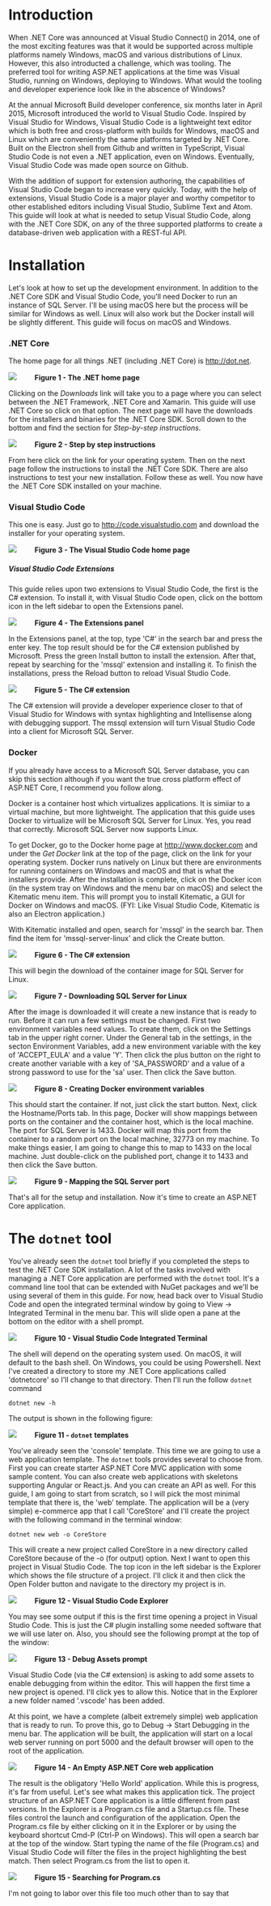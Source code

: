 # Introduction

When .NET Core was announced at Visual Studio Connect() in 2014, one of the most exciting features was that it would be supported across multiple platforms namely Windows, macOS and various distributions of Linux.  However, this also introducted a challenge, which was tooling.  The preferred tool for writing ASP.NET applications at the time was Visual Studio, running on Windows, deploying to Windows.  What would the tooling and developer experience look like in the abscence of Windows?

At the annual Microsoft Build developer conference, six months later in April 2015, Microsoft introduced the world to Visual Studio Code.  Inspired by Visual Studio for Windows, Visual Studio Code is a lightweight text editor which is both free and cross-platform with builds for Windows, macOS and Linux which are conveniently the same platforms targeted by .NET Core.  Built on the Electron shell from Github and written in TypeScript, Visual Studio Code is not even a .NET application, even on Windows.  Eventually, Visual Studio Code was made open source on Github.  

With the addition of support for extension authoring, the capabilities of Visual Studio Code began to increase very quickly.  Today, with the help of extensions, Visual Studio Code is a major player and worthy competitor to other established editors including Visual Studio, Sublime Text and Atom.  This guide will look at what is needed to setup Visual Studio Code, along with the .NET Core SDK, on any of the three supported platforms to create a database-driven web application with a REST-ful API.

# Installation

Let's look at how to set up the development environment.  In addition to the .NET Core SDK and Visual Studio Code, you'll need Docker to run an instance of SQL Server.  I'll be using macOS here but the process will be similar for Windows as well.  Linux will also work but the Docker install will be slightly different.  This guide will focus on macOS and Windows.

### .NET Core

The home page for all things .NET (including .NET Core) is http://dot.net.  

![](https://storage.googleapis.com/ps-dotnetcore/dotnethome.png)
&nbsp;&nbsp;&nbsp;&nbsp;&nbsp;&nbsp;&nbsp;&nbsp;**Figure 1 - The .NET home page**

Clicking on the *Downloads* link will take you to a page where you can select between the .NET Framework, .NET Core and Xamarin.  This guide will use .NET Core so click on that option.  The next page will have the downloads for the installers and binaries for the .NET Core SDK.  Scroll down to the bottom and find the section for *Step-by-step instructions*.

![](https://storage.googleapis.com/ps-dotnetcore/stepbystep.png)
&nbsp;&nbsp;&nbsp;&nbsp;&nbsp;&nbsp;&nbsp;&nbsp;**Figure 2 - Step by step instructions**

From here click on the link for your operating system.  Then on the next page follow the instructions to install the .NET Core SDK.  There are also instructions to test your new installation.  Follow these as well.  You now have the .NET Core SDK installed on your machine.

### Visual Studio Code
This one is easy.  Just go to http://code.visualstudio.com and download the installer for your operating system.

![](https://storage.googleapis.com/ps-dotnetcore/codehomepage.png)
&nbsp;&nbsp;&nbsp;&nbsp;&nbsp;&nbsp;&nbsp;&nbsp;**Figure 3 - The Visual Studio Code home page**

##### Visual Studio Code Extensions
This guide relies upon two extensions to Visual Studio Code, the first is the C# extension.  To install it, with Visual Studio Code open, click on the bottom icon in the left sidebar to open the Extensions panel.

![](https://storage.googleapis.com/ps-dotnetcore/vscodeextensions.png)
&nbsp;&nbsp;&nbsp;&nbsp;&nbsp;&nbsp;&nbsp;&nbsp;**Figure 4 - The Extensions panel**

In the Extensions panel, at the top, type 'C#' in the search bar and press the enter key.  The top result should be for the C# extension published by Microsoft.  Press the green Install button to install the extension.  After that, repeat by searching for the 'mssql' extension and installing it.  To finish the installations, press the Reload button to reload Visual Studio Code.

![](https://storage.googleapis.com/ps-dotnetcore/vscodecsextension.png)
&nbsp;&nbsp;&nbsp;&nbsp;&nbsp;&nbsp;&nbsp;&nbsp;**Figure 5 - The C# extension**

The C# extension will provide a developer experience closer to that of Visual Studio for Windows with syntax highlighting and Intellisense along with debugging support.  The mssql extension will turn Visual Studio Code into a client for Microsoft SQL Server.

### Docker

If you already have access to a Microsoft SQL Server database, you can skip this section although if you want the true cross platform effect of ASP.NET Core, I recommend you follow along.  

Docker is a container host which virtualizes applications.  It is simiiar to a virtual machine, but more lightweight.  The application that this guide uses Docker to virtualize will be Microsoft SQL Server for Linux.  Yes, you read that correctly.  Microsoft SQL Server now supports Linux.  

To get Docker, go to the Docker home page at http://www.docker.com and under the *Get Docker* link at the top of the page, click on the link for your operating system.  Docker runs natively on Linux but there are environments for running containers on Windows and macOS and that is what the installers provide.  After the installation is complete, click on the Docker icon (in the system tray on Windows and the menu bar on macOS) and select the Kitematic menu item.  This will prompt you to install Kitematic, a GUI for Docker on Windows and macOS.  (FYI: Like Visual Studio Code, Kitematic is also an Electron application.)

With Kitematic installed and open, search for 'mssql' in the search bar.  Then find the item for 'mssql-server-linux' and click the Create button.

![](https://storage.googleapis.com/ps-dotnetcore/kitematicmssql.png)
&nbsp;&nbsp;&nbsp;&nbsp;&nbsp;&nbsp;&nbsp;&nbsp;**Figure 6 - The C# extension**

This will begin the download of the container image for SQL Server for Linux.

![](https://storage.googleapis.com/ps-dotnetcore/kitematicgetmsqlserver.png)
&nbsp;&nbsp;&nbsp;&nbsp;&nbsp;&nbsp;&nbsp;&nbsp;**Figure 7 - Downloading SQL Server for Linux**

After the image is downloaded it will create a new instance that is ready to run.  Before it can run a few settings must be changed.  First two environment variables need values.  To create them, click on the Settings tab in the upper right corner.  Under the General tab in the settings, in the secton Environment Variables, add a new environment variable with the key of 'ACCEPT_EULA' and a value 'Y'.  Then click the plus button on the right to create another variable with a key of 'SA_PASSWORD' and a value of a strong password to use for the 'sa' user.  Then click the Save button.

![](https://storage.googleapis.com/ps-dotnetcore/mssqlenvvars.png)
&nbsp;&nbsp;&nbsp;&nbsp;&nbsp;&nbsp;&nbsp;&nbsp;**Figure 8 - Creating Docker environment variables**

This should start the container.  If not, just click the start button.  Next, click the Hostname/Ports tab.  In this page, Docker will show mappings between ports on the container and the container host, which is the local machine.  The port for SQL Server is 1433.  Docker will map this port from the container to a random port on the local machine, 32773 on my machine.  To make things easier, I am going to change this to map to 1433 on the local machine.  Just double-click on the published port, change it to 1433 and then click the Save button.

![](https://storage.googleapis.com/ps-dotnetcore/kmports.png)
&nbsp;&nbsp;&nbsp;&nbsp;&nbsp;&nbsp;&nbsp;&nbsp;**Figure 9 - Mapping the SQL Server port**

That's all for the setup and installation.  Now it's time to create an ASP.NET Core application.

# The `dotnet` tool

You've already seen the `dotnet` tool briefly if you completed the steps to test the .NET Core SDK installation.  A lot of the tasks involved with managing a .NET Core application are performed with the `dotnet` tool.  It's a command line tool that can be extended with NuGet packages and we'll be using several of them in this guide.  For now, head back over to Visual Studio Code and open the integrated terminal window by going to View -> Integrated Terminal in the menu bar.  This will slide open a pane at the bottom on the editor with a shell prompt.

![](https://storage.googleapis.com/ps-dotnetcore/vscodeterm.png)
&nbsp;&nbsp;&nbsp;&nbsp;&nbsp;&nbsp;&nbsp;&nbsp;**Figure 10 - Visual Studio Code Integrated Terminal**

The shell will depend on the operating system used.  On macOS, it will default to the bash shell.  On Windows, you could be using Powershell.  Next I've created a directory to store my .NET Core applications called 'dotnetcore' so I'll change to that directory.  Then I'll run the follow `dotnet` command

```
dotnet new -h
```

The output is shown in the following figure:

![](https://storage.googleapis.com/ps-dotnetcore/vscodetmpls.png)
&nbsp;&nbsp;&nbsp;&nbsp;&nbsp;&nbsp;&nbsp;&nbsp;**Figure 11 - `dotnet` templates**

You've already seen the 'console' template.  This time we are going to use a web application template.  The `dotnet` tools provides several to choose from.  First you can create starter ASP.NET Core MVC application with some sample content.  You can also create web applications with skeletons supporting Angular or React.js.  And you can create an API as well.  For this guide, I am going to start from scratch, so I will pick the most minimal template that there is, the 'web' template.  The application will be a (very simple) e-commerce app that I call 'CoreStore' and I'll create the project with the following command in the terminal window:

```
dotnet new web -o CoreStore
```

This will create a new project called CoreStore in a new directory called CoreStore because of the -o (for output) option.  Next I want to open this project in Visual Studio Code.  The top icon in the left sidebar is the Explorer which shows the file structure of a project.  I'll click it and then click the Open Folder button and navigate to the directory my project is in.

![](https://storage.googleapis.com/ps-dotnetcore/vscodeexplorer.png)
&nbsp;&nbsp;&nbsp;&nbsp;&nbsp;&nbsp;&nbsp;&nbsp;**Figure 12 - Visual Studio Code Explorer**

You may see some output if this is the first time opening a project in Visual Studio Code.  This is just the C# plugin installing some needed software that we will use later on.  Also, you should see the following prompt at the top of the window:

![](https://storage.googleapis.com/ps-dotnetcore/vscodeassetsprompt.png)
&nbsp;&nbsp;&nbsp;&nbsp;&nbsp;&nbsp;&nbsp;&nbsp;**Figure 13 - Debug Assets prompt**

Visual Studio Code (via the C# extension) is asking to add some assets to enable debugging from within the editor.  This will happen the first time a new project is opened.  I'll click yes to allow this.  Notice that in the Explorer a new folder named '.vscode' has been added.

At this point, we have a complete (albeit extremely simple) web application that is ready to run.  To prove this, go to Debug -> Start Debugging in the menu bar.  The application will be built, the application will start on a local web server running on port 5000 and the default browser will open to the root of the application.

![](https://storage.googleapis.com/ps-dotnetcore/helloworld.png)
&nbsp;&nbsp;&nbsp;&nbsp;&nbsp;&nbsp;&nbsp;&nbsp;**Figure 14 - An Empty ASP.NET Core web application**

The result is the obligatory 'Hello World' application.  While this is progress, it's far from useful.  Let's see what makes this application tick.  The project structure of an ASP.NET Core application is a little different from past versions.  In the Explorer is a Program.cs file and a Startup.cs file.  These files control the launch and configuration of the application.  Open the Program.cs file by either clicking on it in the Explorer or by using the keyboard shortcut Cmd-P (Ctrl-P on Windows).  This will open a search bar at the top of the window.  Start typing the name of the file (Program.cs) and Visual Studio Code will filter the files in the project highlighting the best match.  Then select Program.cs from the list to open it.

![](https://storage.googleapis.com/ps-dotnetcore/vscodefileopen.png)
&nbsp;&nbsp;&nbsp;&nbsp;&nbsp;&nbsp;&nbsp;&nbsp;**Figure 15 - Searching for Program.cs**

I'm not going to labor over this file too much other than to say that 
